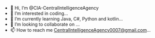 - 👋 Hi, I’m @CIA-CentralIntelligenceAgency
- 👀 I’m interested in coding...
- 🌱 I’m currently learning Java, C#, Python and kotlin...
- 💞️ I’m looking to collaborate on ...
- 📫 How to reach me CentralIntelligenceAgency0007@gmail.com...

<!---
CIA-CentralIntelligenceAgency/CIA-CentralIntelligenceAgency is a ✨ special ✨ repository because its `README.md` (this file) appears on your GitHub profile.
You can click the Preview link to take a look at your changes.
--->
